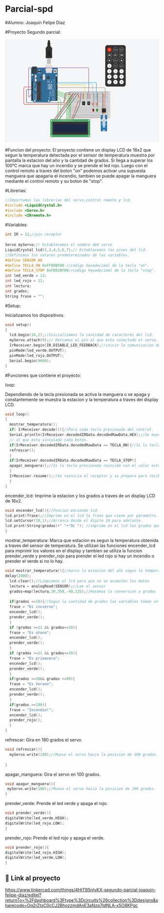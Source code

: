 # Parcial-spd
#Alumno: Joaquin Felipe Diaz

#Proyecto Segundo parcial:

![Tinkercad](Esquema.png)

#Funcion del proyecto:
El proyecto contiene un display LCD de 16x2 que segun la temperatura detectada por el sensor de temperatura muestra por pantalla la estacion del año y la cantidad de grados. Si llega a superar los 100°C marca que hay un incendio y se prende el led rojo. Luego con el control remoto a traves del boton "on" podemos activar una supuesta manguera que apagaria el incendio, tambien se puede apagar la manguera mediante el control remoto y su boton de "stop". 

#Librerias:
~~~ C 
//Importamos las librerias del servo,control remoto y lcd.
#include <LiquidCrystal.h>
#include <Servo.h>
#include <IRremote.h>
~~~ 

#Variables:
~~~ C
int IR = 11;//pin receptor

Servo myServo;// Establecemos el nombre dek servo
LiquidCrystal lcd(2,3,4,5,6,7);// Establecemos los pines del lcd.
//Definimos los valores predeterminados de las variables.
#define SENSOR A0
#define TECLA_ON 0xFF00BF00 //codigo hexadecimal de la tecla "on".
#define TECLA_STOP 0xFD02BF00//codigo hexadecimal de la tecla "stop".
int led_verde = 13;
int led_rojo = 12;
int lectura;
int grados;
String frase = "";
~~~ 

#Setup:

Inicializamos los dispositivos.

~~~ C
void setup()
{
  lcd.begin(16,2);//Inicializamos la cantidad de caracteres del lcd.
  myServo.attach(9);// Marcamos el pin al que esta conectado el servo.
  IrReceiver.begin(IR,DISABLE_LED_FEEDBACK);//inicio la comunicacion del control con el sensor inflarojo.
  pinMode(led_verde,OUTPUT);
  pinMode(led_rojo,OUTPUT);
  Serial.begin(9600);
}
~~~ 

#Funciones que contiene el proyecto:

loop:

Dependiendo de la tecla presionada se activa la manguera o se apaga y constantemente se  muestra la estacion y la temperatura a traves del display LCD.

~~~ C
void loop()
{
  mostrar_temperatura();
  if( IrReceiver.decode()){//Para cada tecla presionada del control.
  Serial.println(IrReceiver.decodedIRData.decodedRawData,HEX);//Se muestra por pantalla en formato hexadecimal el codigo.
  // al que esta vinculado cada boton.
  if(IrReceiver.decodedIRData.decodedRawData == TECLA_ON){//Si la tecla presionada coincide con el valor establecido se activa el servo.
  refrescar();
  }
  if(IrReceiver.decodedIRData.decodedRawData == TECLA_STOP){
  apagar_manguera();//Si la tecla presionada coincide con el valor establecido se apaga el servo.
  }
  IrReceiver.resume();//Se reinicia el receptor y se prepara para recibir otro código.
  }
}
~~~ 

encender_lcd:
Imprime la estacion y los grados a traves de un display LCD de 16x2.

~~~ C
void encender_lcd(){//Funcion enciende lcd.
lcd.print(frase);//Imprime en el lcd la frase que viene por parametro.
lcd.setCursor(10,1);//Arranca desde el digito 10 para adelante.
lcd.print(String(grados)+" "+"Oc "); //imprime en el lcd los grados que re4cibe por parametro.
}
~~~ 



mostrar_temperatura:
Marca que estacion es segun la temperatura obtenida a traves del sensor de temperatura.
Se utilizan las funciones encender_lcd para imprimir los valores en el display y tambien se utiliza la funcion prender_verde y prender_rojo para prender el led rojo si hay un incendio o prender el verde si no lo hay.
~~~ C
void mostrar_temperatura(){//marca la estacion del año segun la temperatura.
delay(2000);
  lcd.clear();//Limpiamos el lcd para que no se acumulen los datos
  lectura = analogRead(SENSOR);//Lee el sensor
  grados=map(lectura,20,350,-40,125);//Hacemos la conversion a grados
  
  if(grados <=10){//Segun la cantidad de grados las variables toman un valor y se enciender el led que corresponda.
  frase = "Es invierno";
  encender_lcd();
  prender_verde();
  }
  if (grados >=11 && grados<=20){
  frase = "Es otono";
  encender_lcd();
  prender_verde();
  }
  if (grados >=21 && grados<=30){
  frase = "Es primavera";
  encender_lcd();
  prender_verde();
  }
  if(grados >=30&& grados <=99){
  frase = "Es Verano";
  encender_lcd();
  prender_verde();
  }
  if(grados >=100){
  frase = "Incendio!";
  encender_lcd();
  prender_rojo();
  }
}
~~~ 

refrescar:
Gira en 180 grados el servo.

~~~ C
void refrescar(){
  myServo.write(180);//Mueve el servo hacia la posicion de 180 grados.
  
}
~~~ 

apagar_manguera:
Gira el servo en 100 grados. 

~~~ C
void apagar_manguera(){
 myServo.write(100);//Mueve el servo hacia la posicion de 100 grados.
}
~~~ 

prender_verde:
Prende el led verde y apaga el rojo.

~~~ C
void prender_verde(){
digitalWrite(led_verde,HIGH);
digitalWrite(led_rojo,LOW);
}
~~~ 

prender_rojo:
Prende el led rojo y apaga el verde.

~~~ C
void prender_rojo(){
digitalWrite(led_rojo,HIGH);
digitalWrite(led_verde,LOW);
}
~~~ 


## :robot: Link al proyecto
https://www.tinkercad.com/things/4HtTB5nlyKX-segundo-parcial-joaquin-felipe-diaz/editel?returnTo=%2Fdashboard%3Ftype%3Dcircuits%26collection%3Ddesigns&sharecode=Oq2rZtxC0cCJ2BhozzmdAnE3aNzp7IdNLA-x5O8KPgc